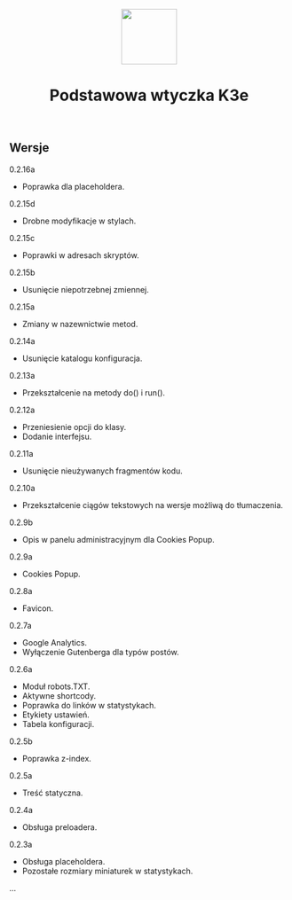 <p align="center">
    <a href="https://k3e.pl" target="_blank">
        <img src="http://k3e.pl/images/icons/k3e/100x100.png" height="100px">
    </a>
    <h1 align="center">Podstawowa wtyczka K3e</h1>
    <br>
</p>

Wersje
-------------------
0.2.16a
- Poprawka dla placeholdera.

0.2.15d
- Drobne modyfikacje w stylach.

0.2.15c
- Poprawki w adresach skryptów.

0.2.15b
- Usunięcie niepotrzebnej zmiennej.

0.2.15a
- Zmiany w nazewnictwie metod.

0.2.14a
- Usunięcie katalogu konfiguracja.

0.2.13a
- Przekształcenie na metody do() i run().

0.2.12a
- Przeniesienie opcji do klasy.
- Dodanie interfejsu.

0.2.11a
- Usunięcie nieużywanych fragmentów kodu.

0.2.10a
- Przekształcenie ciągów tekstowych na wersje możliwą do tłumaczenia.

0.2.9b
- Opis w panelu administracyjnym dla Cookies Popup.

0.2.9a
- Cookies Popup.

0.2.8a
- Favicon.

0.2.7a
- Google Analytics.
- Wyłączenie Gutenberga dla typów postów.

0.2.6a
- Moduł robots.TXT.
- Aktywne shortcody.
- Poprawka do linków w statystykach.
- Etykiety ustawień.
- Tabela konfiguracji.

0.2.5b
- Poprawka z-index.

0.2.5a
- Treść statyczna.

0.2.4a
- Obsługa preloadera.

0.2.3a
- Obsługa placeholdera.
- Pozostałe rozmiary miniaturek w statystykach.

...